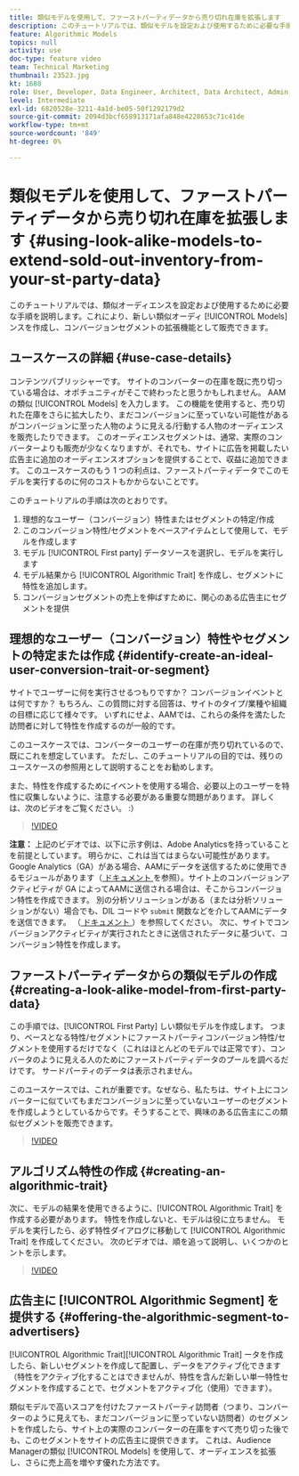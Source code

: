 ```yaml
---
title: 類似モデルを使用して、ファーストパーティデータから売り切れ在庫を拡張します
description: このチュートリアルでは、類似モデルを設定および使用するために必要な手順を説明します。これにより、新しい類似オーディエンスを作成し、コンバージョンセグメントの拡張機能として販売できます。
feature: Algorithmic Models
topics: null
activity: use
doc-type: feature video
team: Technical Marketing
thumbnail: 23523.jpg
kt: 1688
role: User, Developer, Data Engineer, Architect, Data Architect, Admin, Leader
level: Intermediate
exl-id: 6820528e-3211-4a1d-be05-50f1292179d2
source-git-commit: 2094d3bcf658913171afa848e4228653c71c41de
workflow-type: tm+mt
source-wordcount: '849'
ht-degree: 0%

---
```


# 類似モデルを使用して、ファーストパーティデータから売り切れ在庫を拡張します {#using-look-alike-models-to-extend-sold-out-inventory-from-your-st-party-data}

このチュートリアルでは、類似オーディエンスを設定および使用するために必要な手順を説明します。これにより、新しい類似オーディ [!UICONTROL Models] ンスを作成し、コンバージョンセグメントの拡張機能として販売できます。

## ユースケースの詳細 {#use-case-details}

コンテンツパブリッシャーです。 サイトのコンバーターの在庫を既に売り切っている場合は、オポチュニティがそこで終わったと思うかもしれません。 AAMの類似 [!UICONTROL Models] を入力します。 この機能を使用すると、売り切れた在庫をさらに拡大したり、まだコンバージョンに至っていない可能性があるがコンバージョンに至った人物のように見える/行動する人物のオーディエンスを販売したりできます。 このオーディエンスセグメントは、通常、実際のコンバーターよりも販売が少なくなりますが、それでも、サイトに広告を掲載したい広告主に追加のオーディエンスオプションを提供することで、収益に追加できます。 このユースケースのもう 1 つの利点は、ファーストパーティデータでこのモデルを実行するのに何のコストもかからないことです。

このチュートリアルの手順は次のとおりです。

1. 理想的なユーザー（コンバージョン）特性またはセグメントの特定/作成
1. このコンバージョン特性/セグメントをベースアイテムとして使用して、モデルを作成します
1. モデル [!UICONTROL First party] データソースを選択し、モデルを実行します
1. モデル結果から [!UICONTROL Algorithmic Trait] を作成し、セグメントに特性を追加します。
1. コンバージョンセグメントの売上を伸ばすために、関心のある広告主にセグメントを提供

## 理想的なユーザー（コンバージョン）特性やセグメントの特定または作成 {#identify-create-an-ideal-user-conversion-trait-or-segment}

サイトでユーザーに何を実行させるつもりですか？ コンバージョンイベントとは何ですか？ もちろん、この質問に対する回答は、サイトのタイプ/業種や組織の目標に応じて様々です。 いずれにせよ、AAMでは、これらの条件を満たした訪問者に対して特性を作成するのが一般的です。

このユースケースでは、コンバーターのユーザーの在庫が売り切れているので、既にこれを想定しています。 ただし、このチュートリアルの目的では、残りのユースケースの参照用として説明することをお勧めします。

また、特性を作成するためにイベントを使用する場合、必要以上のユーザーを特性に収集しないように、注意する必要がある重要な問題があります。 詳しくは、次のビデオをご覧ください。 :）

>[!VIDEO](https://video.tv.adobe.com/v/23431/?quality=12)

**注意：** 上記のビデオでは、以下に示す例は、Adobe Analyticsを持っていることを前提としています。 明らかに、これは当てはまらない可能性があります。 Google Analytics（GA）がある場合、AAMにデータを送信するために使用できるモジュールがあります（[ ドキュメント ](https://experienceleague.adobe.com/docs/audience-manager/user-guide/dil-api/dil-overview.html) を参照）。サイト上のコンバージョンアクティビティが GA によってAAMに送信される場合は、そこからコンバージョン特性を作成できます。 別の分析ソリューションがある（または分析ソリューションがない）場合でも、DIL コードや `submit` 関数などを介してAAMにデータを送信できます。 （[ ドキュメント ](https://experienceleague.adobe.com/docs/audience-manager/user-guide/dil-api/dil-modules.html)）を参照してください。 次に、サイトでコンバージョンアクティビティが実行されたときに送信されたデータに基づいて、コンバージョン特性を作成します。

## ファーストパーティデータからの類似モデルの作成 {#creating-a-look-alike-model-from-first-party-data}

この手順では、[!UICONTROL First Party] しい類似モデルを作成します。 つまり、ベースとなる特性/セグメントにファーストパーティコンバージョン特性/セグメントを使用するだけでなく（これはほとんどのモデルでは正常です）、コンバータのように見える人のためにファーストパーティデータのプールを調べるだけです。 サードパーティのデータは表示されません。

このユースケースでは、これが重要です。なぜなら、私たちは、サイト上にコンバーターに似ていてもまだコンバージョンに至っていないユーザーのセグメントを作成しようとしているからです。そうすることで、興味のある広告主にこの類似セグメントを販売できます。

>[!VIDEO](https://video.tv.adobe.com/v/23504/?quality-12)

## アルゴリズム特性の作成 {#creating-an-algorithmic-trait}

次に、モデルの結果を使用できるように、[!UICONTROL Algorithmic Trait] を作成する必要があります。 特性を作成しないと、モデルは役に立ちません。 モデルを実行したら、必ず特性ダイアログに移動して [!UICONTROL Algorithmic Trait] を作成してください。 次のビデオでは、順を追って説明し、いくつかのヒントを示します。

>[!VIDEO](https://video.tv.adobe.com/v/23523/?quality=12)

## 広告主に [!UICONTROL Algorithmic Segment] を提供する {#offering-the-algorithmic-segment-to-advertisers}

[!UICONTROL Algorithmic Trait][!UICONTROL Algorithmic Trait] ータを作成したら、新しいセグメントを作成して配置し、データをアクティブ化できます（特性をアクティブ化することはできませんが、特性を含んだ新しい単一特性セグメントを作成することで、セグメントをアクティブ化（使用）できます）。

類似モデルで高いスコアを付けたファーストパーティ訪問者（つまり、コンバーターのように見えても、まだコンバージョンに至っていない訪問者）のセグメントを作成したら、サイト上の実際のコンバーターの在庫をすべて売り切った後でも、このセグメントをサイトの広告主に提供できます。 これは、Audience Managerの類似 [!UICONTROL Models] を使用して、オーディエンスを拡張し、さらに売上高を増やす優れた方法です。

